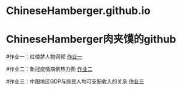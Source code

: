 # ChineseHamberger.github.io
ChineseHamberger肉夹馍的github
=====
#作业一：红楼梦人物词频
[作业一](http://www.ChineseHamberger.github.io/sunburst.html)


#作业二：新冠疫情病例热力图
[作业二](ChineseHamberger.github.io/新冠疫情病例热力图.html)


#作业三：中国地区GDP与居民人均可支配收入的关系
[作业三](ChineseHamberger.github.io/中国地区GDP与居民人均可支配收入的关系.html)
